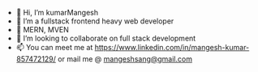 - 👋 Hi, I’m kumarMangesh
- 👀 I’m a fullstack frontend heavy web developer
- 🌱 MERN, MVEN
- 💞️ I’m looking to collaborate on full stack development
- 📫 You can meet me at https://www.linkedin.com/in/mangesh-kumar-857472129/ or mail me @ mangeshsang@gmail.com

<!---
kumarMangesh/kumarMangesh is a ✨ special ✨ repository because its `README.md` (this file) appears on your GitHub profile.
You can click the Preview link to take a look at your changes.
--->
